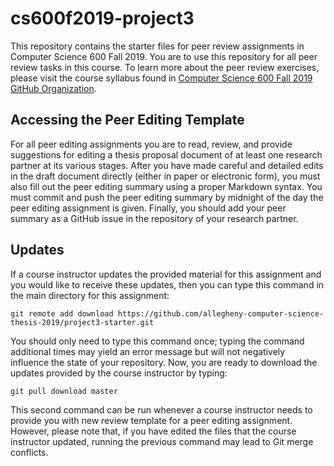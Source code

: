 # cs600f2019-project3

This repository contains the starter files for peer review assignments in
Computer Science 600 Fall 2019. You are to use this repository for all 
peer review tasks in this course.  To learn more about the peer review exercises, please
visit the course syllabus found in [Computer Science 600 Fall 2019 GitHub
Organization](https://github.com/allegheny-computer-science-thesis-2019).

## Accessing the Peer Editing Template

For all peer editing assignments you are to read, review, and provide suggestions 
for editing a thesis proposal document  of at least one research partner at its various stages. 
After you have made careful and detailed edits in the draft document directly 
(either in paper or electronic form), you must also fill out the peer editing summary 
using a proper Markdown syntax. You must commit and push the peer editing 
summary by midnight of the day the peer editing assignment
is given. Finally, you should add your peer summary as a GitHub issue in the
repository of your research partner.

## Updates

If a course instructor updates the provided material for this assignment and
you would like to receive these updates, then you can type this command in the
main directory for this assignment:

```
git remote add download https://github.com/allegheny-computer-science-thesis-2019/project3-starter.git
```

You should only need to type this command once; typing the command additional
times may yield an error message but will not negatively influence the state of
your repository. Now, you are ready to download the updates provided by the
course instructor by typing:

```
git pull download master
```

This second command can be run whenever a course instructor needs to provide you
with new review template for a peer editing assignment. However, please note that, if you have
edited the files that the course instructor updated, running the previous
command may lead to Git merge conflicts. 
